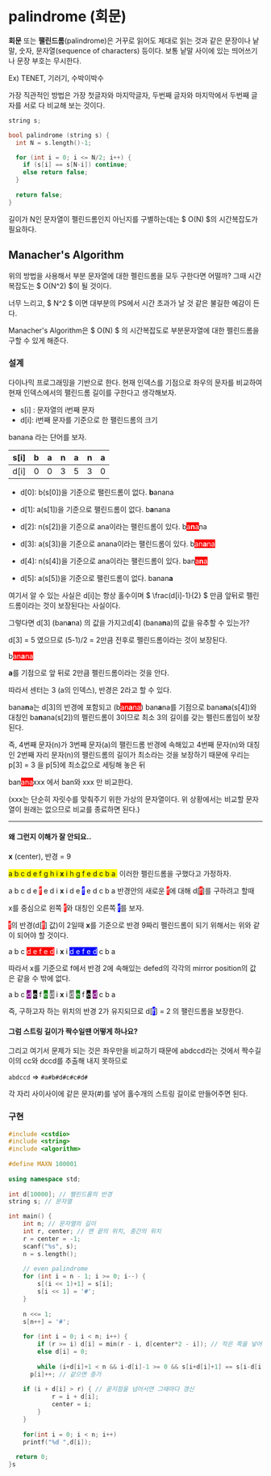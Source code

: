 # palindrome (회문)

**회문** 또는 **팰린드롬**(palindrome)은 거꾸로 읽어도 제대로 읽는 것과 같은 문장이나 낱말, 숫자, 문자열(sequence of characters) 등이다. 보통 낱말 사이에 있는 띄어쓰기나 문장 부호는 무시한다.

Ex) TENET, 기러기, 수박이박수



가장 직관적인 방법은 가장 첫글자와 마지막글자, 두번째 글자와 마지막에서 두번째 글자를 서로 다 비교해 보는 것이다.

```c++
string s;

bool palindrome (string s) {
  int N = s.length()-1;

  for (int i = 0; i <= N/2; i++) {
    if (s[i] == s[N-i]) continue;
    else return false;
  }
  
  return false;
}

```

길이가 N인 문자열이 펠린드롬인지 아닌지를 구별하는데는 $ O(N) $의 시간복잡도가 필요하다.





## Manacher's Algorithm

위의 방법을 사용해서 부분 문자열에 대한 펠린드롬을 모두 구한다면 어떨까? 그때 시간복잡도는  $ O(N^2) $이 될 것이다. 

너무 느리고, $ N^2 $ 이면 대부분의 PS에서 시간 초과가 날 것 같은 불길한 예감이 든다. 



Manacher's Algorithm은 $ O(N) $ 의 시간복잡도로 부분문자열에 대한 펠린드롬을 구할 수 있게 해준다.



### **설계**

다이나믹 프로그래밍을 기반으로 한다. 현재 인덱스를 기점으로 좌우의 문자를 비교하여 현재 인덱스에서의 팰린드롬 길이를 구한다고 생각해보자.

- s[i] : 문자열의 i번째 문자
- d[i]: i번째 문자를 기준으로 한 팰린드롬의 크기





banana 라는 단어를 보자.

| s[i] | b    | a    | n    | a    | n    | a    |
| ---- | ---- | ---- | ---- | ---- | ---- | ---- |
| d[i] | 0    | 0    | 3    | 5    | 3    | 0    |

- d[0]: b(s[0])을 기준으로 팰린드롬이 없다.								**b**anana

- d[1]: a(s[1])을 기준으로 팰린드롬이 없다.									b**a**nana

- d[2]: n(s[2])을 기준으로 ana이라는 팰린드롬이 있다.				b<span style="color:white; background:red">a**n**a</span>na

- d[3]: a(s[3])을 기준으로 anana이라는 팰린드롬이 있다.			b<span style="color:white; background:red">an**a**na</span>

- d[4]: n(s[4])을 기준으로 ana이라는 팰린드롬이 있다.				ban<span style="color:white; background:red">a**n**a</span>

- d[5]: a(s[5])을 기준으로 팰린드롬이 없다.									banan**a**





여기서 알 수 있는 사실은 d[i]는 항상 홀수이며 $ \frac(d[i]-1}{2} $ 만큼 앞뒤로 펠린드롬이라는 것이 보장된다는 사실이다.

그렇다면 d[3] (ban**a**na) 의 값을 가지고d[4] (bana**n**a)의 값을 유추할 수 있는가?



d[3] = 5 였으므로 (5-1)/2 = 2만큼 전후로 펠린드롬이라는 것이 보장된다.

b<span style="color:white; background:red">an**a**na</span>

**a**를 기점으로 앞 뒤로 2만큼 펠린드롬이라는 것을 안다. 

따라서 센터는 3 (a의 인덱스), 반경은 2라고 할 수 있다. 



bana**n**a는 d[3]의 반경에 포함되고 (b<span style="color:white; background:red">an**a**na</span>) ban**a**na를 기점으로 bana**n**a(s[4])와 대칭인 ba**n**ana(s[2])의 펠린드롬이 3이므로 최소 3의 길이를 갖는 펠린드롬임이 보장된다. 

 즉, 4번째 문자(n)가 3번째 문자(a)의 팰린드롬 반경에 속해있고 4번째 문자(n)와 대칭인 2번째 자리 문자(n)의 팰린드롬의 길이가 최소라는 것을 보장하기 때문에 우리는 p[3] = 3 을 p[5]에 최소값으로 세팅해 놓은 뒤  

ban<span style="background:red; color:white">ana</span>xxx 에서 ban와 xxx 만 비교한다.  

(xxx는 단순히 자릿수를 맞춰주기 위한 가상의 문자열이다. 위 상황에서는 비교할 문자열이 원래는 없으므로 비교를 종료하면 된다.)

----



#### **왜 그런지 이해가 잘 안되요..**

**x** (center), 반경 = 9

<span style="background:yellow">a b c d e f g h i **x** i h g f e d c b a </span> 이러한 펠린드롬을 구했다고 가정하자. 

a b c d e <span style="background:red; color:white">f</span> e d i **x** i d e <span style="background:blue; color:white">f</span> e d c b a  반경안의 새로운 <span style="background:red; color:white">f</span>에 대해 d[<span style="background:red; color:white">f</span>]를 구하려고 할때

x를 중심으로 왼쪽 <span style="background:red; color:white">f</span>와 대칭인 오른쪽 <span style="background:blue; color:white">f</span>를 보자.



<span style="background:red; color:white">f</span>의 반경(d[<span style="background:red; color:white">f</span>] 값)이 2일때 **x**를 기준으로 반경 9짜리 펠린드롬이 되기 위해서는 위와 같이 되어야 할 것이다.

a b c <span style="background:red; color:white">d e f e d</span> i **x** i <span style="background:blue; color:white">d e f e d</span> c b a



따라서 x를 기준으로 f에서 반경 2에 속해있는 defed의 각각의 mirror position의 값은 같을 수 밖에 없다.

a b c <span style="background:purple; color:white">d</span> <span style="background:black; color:white">e</span> f <span style="background:green; color:white">e</span> <span style="background:gray; color:white">d</span> i **x** i <span style="background:gray; color:white">d</span> <span style="background:green; color:white">e</span> f <span style="background:black; color:white">e</span> <span style="background:purple; color:white">d</span> c b a





즉, 구하고자 하는 위치의 반경 2가 유지되므로 d[<span style="background:blue; color:white">f</span>] = 2 의 팰린드롬을 보장한다. 





#### **그럼 스트링 길이가 짝수일땐 어떻게 하나요?**

그리고 여기서 문제가 되는 것은 좌우만을 비교하기 때문에 abdccd라는 것에서 짝수길이의 cc와 dccd를 추출해 내지 못하므로

`abdccd` => `#a#b#d#c#c#d#`



각 자리 사이사이에 같은 문자(#)를 넣어 홀수개의 스트링 길이로 만들어주면 된다.





### **구현**

```c++
#include <cstdio>
#include <string>
#include <algorithm>
 
#define MAXN 100001
 
using namespace std;
 
int d[10000]; // 팰린드롬의 반경
string s; // 문자열

int main() {
	int n; // 문자열의 길이
	int r, center; // 맨 끝의 위치, 중간의 위치
	r = center = -1;
	scanf("%s", s);
	n = s.length();
 
	// even palindrome
	for (int i = n - 1; i >= 0; i--) {
		s[(i << 1)+1] = s[i];
		s[i << 1] = '#';
	}
  
	n <<= 1;
	s[n++] = '#';
 
	for (int i = 0; i < n; i++) {
		if (r >= i) d[i] = min(r - i, d[center*2 - i]); // 작은 쪽을 넣어준다.
		else d[i] = 0;
 
		while (i+d[i]+1 < n && i-d[i]-1 >= 0 && s[i+d[i]+1] == s[i-d[i]-1]) 
      p[i]++; // 같으면 증가
		
    if (i + d[i] > r) { // 끝지점을 넘어서면 그때마다 갱신
			r = i + d[i];
			center = i;
		}
	}
 
	for(int i = 0; i < n; i++)
    printf("%d ",d[i]);
	
  return 0;
}s
```

